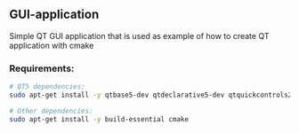 ## GUI-application
Simple QT GUI application that is used as example of how to create QT application with cmake

### Requirements:
``` bash
# QT5 dependencies:
sudo apt-get install -y qtbase5-dev qtdeclarative5-dev qtquickcontrols2-5-dev qml-module-qtquick2 qml-module-qtquick-controls

# Other dependencies:
sudo apt-get install -y build-essential cmake
```
